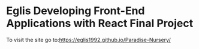 # Eglis Developing Front-End Applications with React Final Project

To visit the site go to:https://eglis1992.github.io/Paradise-Nursery/
